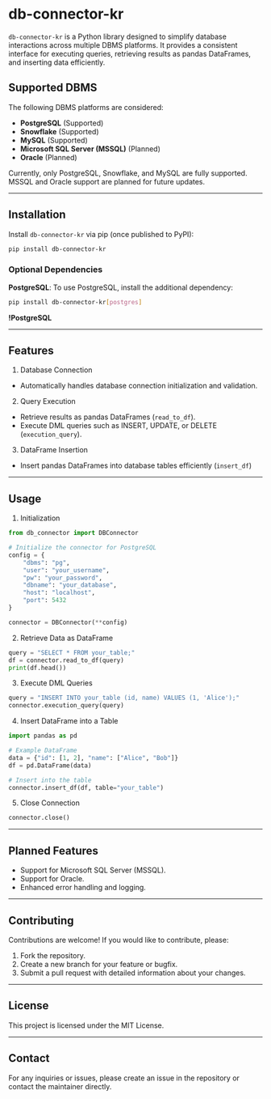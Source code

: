 # db-connector-kr

`db-connector-kr` is a Python library designed to simplify database interactions across multiple DBMS platforms. It provides a consistent interface for executing queries, retrieving results as pandas DataFrames, and inserting data efficiently.

## Supported DBMS

The following DBMS platforms are considered:
- **PostgreSQL** (Supported)
- **Snowflake** (Supported)
- **MySQL** (Supported)
- **Microsoft SQL Server (MSSQL)** (Planned)
- **Oracle** (Planned)

Currently, only PostgreSQL, Snowflake, and MySQL are fully supported. MSSQL and Oracle support are planned for future updates.

---

## Installation

Install `db-connector-kr` via pip (once published to PyPI):
```bash
pip install db-connector-kr
```

### Optional Dependencies

**PostgreSQL**: To use PostgreSQL, install the additional dependency:
```bash
pip install db-connector-kr[postgres]
```

**!PostgreSQL**

---

## Features
1. Database Connection
- Automatically handles database connection initialization and validation.
2. Query Execution
- Retrieve results as pandas DataFrames (`read_to_df`).
- Execute DML queries such as INSERT, UPDATE, or DELETE (`execution_query`).
3. DataFrame Insertion
- Insert pandas DataFrames into database tables efficiently (`insert_df`)

---

## Usage

1. Initialization
```python
from db_connector import DBConnector

# Initialize the connector for PostgreSQL
config = {
    "dbms": "pg",
    "user": "your_username",
    "pw": "your_password",
    "dbname": "your_database",
    "host": "localhost",
    "port": 5432
}

connector = DBConnector(**config)
```

2. Retrieve Data as DataFrame
```python
query = "SELECT * FROM your_table;"
df = connector.read_to_df(query)
print(df.head())
```

3. Execute DML Queries
```python
query = "INSERT INTO your_table (id, name) VALUES (1, 'Alice');"
connector.execution_query(query)
```

4. Insert DataFrame into a Table
```python
import pandas as pd

# Example DataFrame
data = {"id": [1, 2], "name": ["Alice", "Bob"]}
df = pd.DataFrame(data)

# Insert into the table
connector.insert_df(df, table="your_table")
```

5. Close Connection
```python
connector.close()
```

---

## Planned Features
- Support for Microsoft SQL Server (MSSQL).
- Support for Oracle.
- Enhanced error handling and logging.

---

## Contributing
Contributions are welcome! If you would like to contribute, please:

1. Fork the repository.
2. Create a new branch for your feature or bugfix.
3. Submit a pull request with detailed information about your changes.

---

## License
This project is licensed under the MIT License.

---

## Contact 
For any inquiries or issues, please create an issue in the repository or contact the maintainer directly.